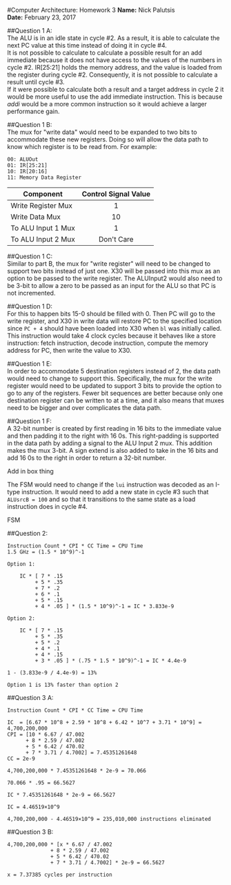 #Computer Architecture: Homework 3
**Name:** Nick Palutsis  
**Date:** February 23, 2017

##Question 1 A:  
The ALU is in an idle state in cycle #2. As a result, it is able to calculate the next PC value at this time instead of doing it in cycle #4.  
It is not possible to calculate to calculate a possible result for an add immediate because it does not have access to the values of the numbers in cycle #2. IR[25:21] holds the memory address, and the value is loaded from the register during cycle #2. Consequently, it is not possible to calculate a result until cycle #3.  
If it were possible to calculate both a result and a target address in cycle 2 it would be more useful to use the add immediate instruction. This is because *addi* would be a more common instruction so it would achieve a larger performance gain.  

##Question 1 B:  
The mux for "write data" would need to be expanded to two bits to accommodate these new registers. Doing so will allow the data path to know which register is to be read from. For example:
```
00: ALUOut
01: IR[25:21]
10: IR[20:16]
11: Memory Data Register
```
| Component          | Control Signal Value |
|--------------------|:--------------------:|
| Write Register Mux |           1          |
| Write Data Mux     |          10          |
| To ALU Input 1 Mux |           1          |
| To ALU Input 2 Mux |      Don't Care      |

##Question 1 C:  
Similar to part B, the mux for "write register" will need to be changed to support two bits instead of just one. X30 will be passed into this mux as an option to be passed to the write register. The ALUInput2 would also need to be 3-bit to allow a zero to be passed as an input for the ALU so that PC is not incremented.  

##Question 1 D:  
For this to happen bits 15-0 should be filled with 0. Then PC will go to the write register, and X30 in write data will restore PC to the specified location since `PC + 4` should have been loaded into X30 when `bl` was initially called. This instruction would take 4 clock cycles because it behaves like a store instruction: fetch instruction, decode instruction, compute the memory address for PC, then write the value to X30.

##Question 1 E:  
In order to accommodate 5 destination registers instead of 2, the data path would need to change to support this. Specifically, the mux for the write register would need to be updated to support 3 bits to provide the option to go to any of the registers. Fewer bit sequences are better because only one destination register can be written to at a time, and it also means that muxes need to be bigger and over complicates the data path.

##Question 1 F:  
A 32-bit number is created by first reading in 16 bits to the immediate value and then padding it to the right with 16 0s. This right-padding is supported in the data path by adding a signal to the ALU Input 2 mux. This addition makes the mux 3-bit. A sign extend is also added to take in the 16 bits and add 16 0s to the right in order to return a 32-bit number.

Add in box thing

The FSM would need to change if the `lui` instruction was decoded as an I-type instruction. It would need to add a new state in cycle #3 such that `ALUsrcB = 100` and so that it transitions to the same state as a load instruction does in cycle #4.

FSM

##Question 2:  
```
Instruction Count * CPI * CC Time = CPU Time
1.5 GHz = (1.5 * 10^9)^-1

Option 1:

	IC * [ 7 * .15
	     + 5 * .35
	     + 7 * .2
	     + 6 * .1
	     + 5 * .15
	     + 4 * .05 ] * (1.5 * 10^9)^-1 = IC * 3.833e-9

Option 2:

	IC * [ 7 * .15
	     + 5 * .35
	     + 5 * .2
	     + 4 * .1
	     + 4 * .15
	     + 3 * .05 ] * (.75 * 1.5 * 10^9)^-1 = IC * 4.4e-9

1 - (3.833e-9 / 4.4e-9) = 13%

Option 1 is 13% faster than option 2
```

##Question 3 A: 
```
Instruction Count * CPI * CC Time = CPU Time

IC  = [6.67 * 10^8 + 2.59 * 10^8 + 6.42 * 10^7 + 3.71 * 10^9] = 4,700,200,000
CPI = [10 * 6.67 / 47.002
      + 8 * 2.59 / 47.002
      + 5 * 6.42 / 470.02
      + 7 * 3.71 / 4.7002] = 7.45351261648
CC = 2e-9

4,700,200,000 * 7.45351261648 * 2e-9 = 70.066

70.066 * .95 = 66.5627

IC * 7.45351261648 * 2e-9 = 66.5627

IC = 4.46519×10^9

4,700,200,000 - 4.46519×10^9 = 235,010,000 instructions eliminated
```

##Question 3 B:  
```
4,700,200,000 * [x * 6.67 / 47.002
		      + 8 * 2.59 / 47.002
		      + 5 * 6.42 / 470.02
		      + 7 * 3.71 / 4.7002] * 2e-9 = 66.5627

x = 7.37385 cycles per instruction
```























